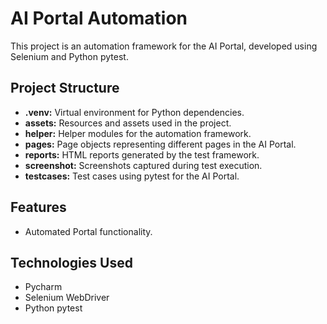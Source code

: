 # AI Portal Automation

This project is an automation framework for the AI Portal, developed using Selenium and Python pytest.

## Project Structure

- **.venv:** Virtual environment for Python dependencies.
- **assets:** Resources and assets used in the project.
- **helper:** Helper modules for the automation framework.
- **pages:** Page objects representing different pages in the AI Portal.
- **reports:** HTML reports generated by the test framework.
- **screenshot:** Screenshots captured during test execution.
- **testcases:** Test cases using pytest for the AI Portal.

## Features

- Automated Portal functionality.

## Technologies Used

- Pycharm
- Selenium WebDriver
- Python pytest
